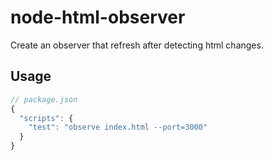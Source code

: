 # node-html-observer

Create an observer that refresh after detecting html changes.

## Usage

```js
// package.json
{
  "scripts": {
    "test": "observe index.html --port=3000"
  }
}
```